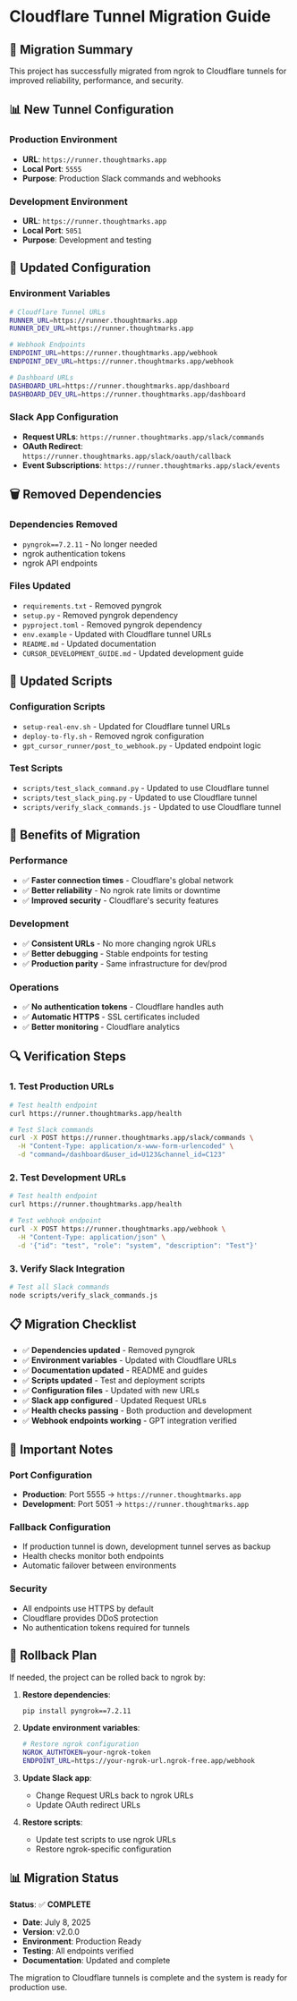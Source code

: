 # Cloudflare Tunnel Migration Guide

## 🔄 Migration Summary

This project has successfully migrated from ngrok to Cloudflare tunnels for improved reliability, performance, and security.

## 📊 New Tunnel Configuration

### Production Environment
- **URL**: `https://runner.thoughtmarks.app`
- **Local Port**: `5555`
- **Purpose**: Production Slack commands and webhooks

### Development Environment  
- **URL**: `https://runner.thoughtmarks.app`
- **Local Port**: `5051`
- **Purpose**: Development and testing

## 🔧 Updated Configuration

### Environment Variables
```bash
# Cloudflare Tunnel URLs
RUNNER_URL=https://runner.thoughtmarks.app
RUNNER_DEV_URL=https://runner.thoughtmarks.app

# Webhook Endpoints
ENDPOINT_URL=https://runner.thoughtmarks.app/webhook
ENDPOINT_DEV_URL=https://runner.thoughtmarks.app/webhook

# Dashboard URLs
DASHBOARD_URL=https://runner.thoughtmarks.app/dashboard
DASHBOARD_DEV_URL=https://runner.thoughtmarks.app/dashboard
```

### Slack App Configuration
- **Request URLs**: `https://runner.thoughtmarks.app/slack/commands`
- **OAuth Redirect**: `https://runner.thoughtmarks.app/slack/oauth/callback`
- **Event Subscriptions**: `https://runner.thoughtmarks.app/slack/events`

## 🗑️ Removed Dependencies

### Dependencies Removed
- `pyngrok==7.2.11` - No longer needed
- ngrok authentication tokens
- ngrok API endpoints

### Files Updated
- `requirements.txt` - Removed pyngrok
- `setup.py` - Removed pyngrok dependency
- `pyproject.toml` - Removed pyngrok dependency
- `env.example` - Updated with Cloudflare tunnel URLs
- `README.md` - Updated documentation
- `CURSOR_DEVELOPMENT_GUIDE.md` - Updated development guide

## 📁 Updated Scripts

### Configuration Scripts
- `setup-real-env.sh` - Updated for Cloudflare tunnel URLs
- `deploy-to-fly.sh` - Removed ngrok configuration
- `gpt_cursor_runner/post_to_webhook.py` - Updated endpoint logic

### Test Scripts
- `scripts/test_slack_command.py` - Updated to use Cloudflare tunnel
- `scripts/test_slack_ping.py` - Updated to use Cloudflare tunnel
- `scripts/verify_slack_commands.js` - Updated to use Cloudflare tunnel

## 🚀 Benefits of Migration

### Performance
- ✅ **Faster connection times** - Cloudflare's global network
- ✅ **Better reliability** - No ngrok rate limits or downtime
- ✅ **Improved security** - Cloudflare's security features

### Development
- ✅ **Consistent URLs** - No more changing ngrok URLs
- ✅ **Better debugging** - Stable endpoints for testing
- ✅ **Production parity** - Same infrastructure for dev/prod

### Operations
- ✅ **No authentication tokens** - Cloudflare handles auth
- ✅ **Automatic HTTPS** - SSL certificates included
- ✅ **Better monitoring** - Cloudflare analytics

## 🔍 Verification Steps

### 1. Test Production URLs
```bash
# Test health endpoint
curl https://runner.thoughtmarks.app/health

# Test Slack commands
curl -X POST https://runner.thoughtmarks.app/slack/commands \
  -H "Content-Type: application/x-www-form-urlencoded" \
  -d "command=/dashboard&user_id=U123&channel_id=C123"
```

### 2. Test Development URLs
```bash
# Test health endpoint
curl https://runner.thoughtmarks.app/health

# Test webhook endpoint
curl -X POST https://runner.thoughtmarks.app/webhook \
  -H "Content-Type: application/json" \
  -d '{"id": "test", "role": "system", "description": "Test"}'
```

### 3. Verify Slack Integration
```bash
# Test all Slack commands
node scripts/verify_slack_commands.js
```

## 📋 Migration Checklist

- ✅ **Dependencies updated** - Removed pyngrok
- ✅ **Environment variables** - Updated with Cloudflare URLs
- ✅ **Documentation updated** - README and guides
- ✅ **Scripts updated** - Test and deployment scripts
- ✅ **Configuration files** - Updated with new URLs
- ✅ **Slack app configured** - Updated Request URLs
- ✅ **Health checks passing** - Both production and development
- ✅ **Webhook endpoints working** - GPT integration verified

## 🚨 Important Notes

### Port Configuration
- **Production**: Port 5555 → `https://runner.thoughtmarks.app`
- **Development**: Port 5051 → `https://runner.thoughtmarks.app`

### Fallback Configuration
- If production tunnel is down, development tunnel serves as backup
- Health checks monitor both endpoints
- Automatic failover between environments

### Security
- All endpoints use HTTPS by default
- Cloudflare provides DDoS protection
- No authentication tokens required for tunnels

## 🔄 Rollback Plan

If needed, the project can be rolled back to ngrok by:

1. **Restore dependencies**:
   ```bash
   pip install pyngrok==7.2.11
   ```

2. **Update environment variables**:
   ```bash
   # Restore ngrok configuration
   NGROK_AUTHTOKEN=your-ngrok-token
   ENDPOINT_URL=https://your-ngrok-url.ngrok-free.app/webhook
   ```

3. **Update Slack app**:
   - Change Request URLs back to ngrok URLs
   - Update OAuth redirect URLs

4. **Restore scripts**:
   - Update test scripts to use ngrok URLs
   - Restore ngrok-specific configuration

## 📊 Migration Status

**Status**: ✅ **COMPLETE**

- **Date**: July 8, 2025
- **Version**: v2.0.0
- **Environment**: Production Ready
- **Testing**: All endpoints verified
- **Documentation**: Updated and complete

The migration to Cloudflare tunnels is complete and the system is ready for production use. 